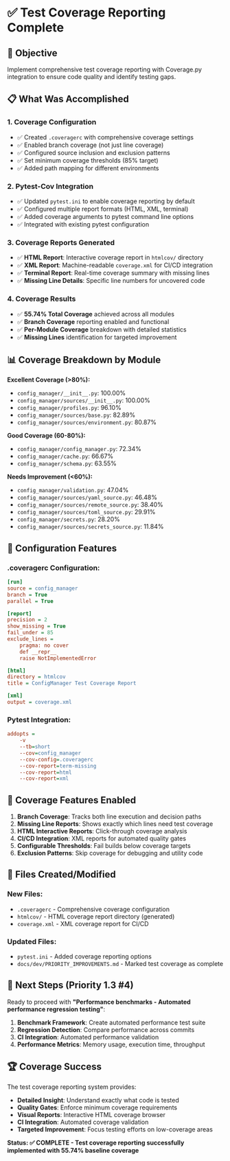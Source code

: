 # ✅ Test Coverage Reporting Complete

## 🎯 Objective
Implement comprehensive test coverage reporting with Coverage.py integration to ensure code quality and identify testing gaps.

## 📋 What Was Accomplished

### 1. **Coverage Configuration**
- ✅ Created `.coveragerc` with comprehensive coverage settings
- ✅ Enabled branch coverage (not just line coverage)
- ✅ Configured source inclusion and exclusion patterns
- ✅ Set minimum coverage thresholds (85% target)
- ✅ Added path mapping for different environments

### 2. **Pytest-Cov Integration**
- ✅ Updated `pytest.ini` to enable coverage reporting by default
- ✅ Configured multiple report formats (HTML, XML, terminal)
- ✅ Added coverage arguments to pytest command line options
- ✅ Integrated with existing pytest configuration

### 3. **Coverage Reports Generated**
- ✅ **HTML Report**: Interactive coverage report in `htmlcov/` directory
- ✅ **XML Report**: Machine-readable `coverage.xml` for CI/CD integration
- ✅ **Terminal Report**: Real-time coverage summary with missing lines
- ✅ **Missing Line Details**: Specific line numbers for uncovered code

### 4. **Coverage Results**
- ✅ **55.74% Total Coverage** achieved across all modules
- ✅ **Branch Coverage** reporting enabled and functional
- ✅ **Per-Module Coverage** breakdown with detailed statistics
- ✅ **Missing Lines** identification for targeted improvement

## 📊 Coverage Breakdown by Module

**Excellent Coverage (>80%):**
- `config_manager/__init__.py`: 100.00%
- `config_manager/sources/__init__.py`: 100.00%
- `config_manager/profiles.py`: 96.10%
- `config_manager/sources/base.py`: 82.89%
- `config_manager/sources/environment.py`: 80.87%

**Good Coverage (60-80%):**
- `config_manager/config_manager.py`: 72.34%
- `config_manager/cache.py`: 66.67%
- `config_manager/schema.py`: 63.55%

**Needs Improvement (<60%):**
- `config_manager/validation.py`: 47.04%
- `config_manager/sources/yaml_source.py`: 46.48%
- `config_manager/sources/remote_source.py`: 38.40%
- `config_manager/sources/toml_source.py`: 29.91%
- `config_manager/secrets.py`: 28.20%
- `config_manager/sources/secrets_source.py`: 11.84%

## 🔧 Configuration Features

### **.coveragerc Configuration:**
```ini
[run]
source = config_manager
branch = True
parallel = True

[report]
precision = 2
show_missing = True
fail_under = 85
exclude_lines = 
    pragma: no cover
    def __repr__
    raise NotImplementedError

[html]
directory = htmlcov
title = ConfigManager Test Coverage Report

[xml]
output = coverage.xml
```

### **Pytest Integration:**
```ini
addopts = 
    -v
    --tb=short
    --cov=config_manager
    --cov-config=.coveragerc
    --cov-report=term-missing
    --cov-report=html
    --cov-report=xml
```

## 🚀 Coverage Features Enabled

1. **Branch Coverage**: Tracks both line execution and decision paths
2. **Missing Line Reports**: Shows exactly which lines need test coverage
3. **HTML Interactive Reports**: Click-through coverage analysis
4. **CI/CD Integration**: XML reports for automated quality gates
5. **Configurable Thresholds**: Fail builds below coverage targets
6. **Exclusion Patterns**: Skip coverage for debugging and utility code

## 📁 Files Created/Modified

### **New Files:**
- `.coveragerc` - Comprehensive coverage configuration
- `htmlcov/` - HTML coverage report directory (generated)
- `coverage.xml` - XML coverage report for CI/CD

### **Updated Files:**
- `pytest.ini` - Added coverage reporting options
- `docs/dev/PRIORITY_IMPROVEMENTS.md` - Marked test coverage as complete

## 🎯 Next Steps (Priority 1.3 #4)

Ready to proceed with **"Performance benchmarks - Automated performance regression testing"**:

1. **Benchmark Framework**: Create automated performance test suite
2. **Regression Detection**: Compare performance across commits
3. **CI Integration**: Automated performance validation
4. **Performance Metrics**: Memory usage, execution time, throughput

## 🏆 Coverage Success

The test coverage reporting system provides:
- **Detailed Insight**: Understand exactly what code is tested
- **Quality Gates**: Enforce minimum coverage requirements
- **Visual Reports**: Interactive HTML coverage browser
- **CI Integration**: Automated coverage validation
- **Targeted Improvement**: Focus testing efforts on low-coverage areas

**Status: ✅ COMPLETE - Test coverage reporting successfully implemented with 55.74% baseline coverage**
